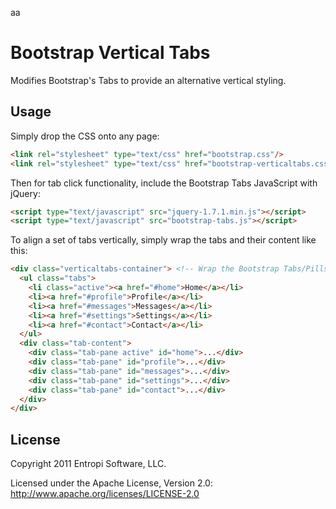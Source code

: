 aa

Bootstrap Vertical Tabs
=======================

Modifies Bootstrap's Tabs to provide an alternative vertical styling.

Usage
-----

Simply drop the CSS onto any page:

``` html
<link rel="stylesheet" type="text/css" href="bootstrap.css"/>
<link rel="stylesheet" type="text/css" href="bootstrap-verticaltabs.css"/>
```

Then for tab click functionality, include the Bootstrap Tabs JavaScript with jQuery:

``` html
<script type="text/javascript" src="jquery-1.7.1.min.js"></script>
<script type="text/javascript" src="bootstrap-tabs.js"></script>
```

To align a set of tabs vertically, simply wrap the tabs and their content like this:

``` html
<div class="verticaltabs-container"> <!-- Wrap the Bootstrap Tabs/Pills in this container to position them vertically -->
  <ul class="tabs">
    <li class="active"><a href="#home">Home</a></li>
    <li><a href="#profile">Profile</a></li>
    <li><a href="#messages">Messages</a></li>
    <li><a href="#settings">Settings</a></li>
    <li><a href="#contact">Contact</a></li>
  </ul>
  <div class="tab-content">
    <div class="tab-pane active" id="home">...</div>
    <div class="tab-pane" id="profile">...</div>
    <div class="tab-pane" id="messages">...</div>
    <div class="tab-pane" id="settings">...</div>
    <div class="tab-pane" id="contact">...</div>
  </div>
</div>
```

License
---------------------

Copyright 2011 Entropi Software, LLC.

Licensed under the Apache License, Version 2.0: http://www.apache.org/licenses/LICENSE-2.0